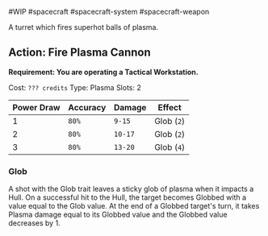 #WIP #spacecraft #spacecraft-system #spacecraft-weapon 

A turret which fires superhot balls of plasma.

## Action: Fire Plasma Cannon

**Requirement: You are operating a Tactical Workstation.**

Cost: `??? credits`
Type: Plasma
Slots: 2

| Power Draw | Accuracy | Damage | Effect |
| -----------|----------|--------|--------|
| 1 | `80%` | `9-15` | Glob (`2`) |
| 2 | `80%` | `10-17` | Glob (`2`) |
| 3 | `80%` | `13-20` | Glob (`4`) |

### Glob

A shot with the Glob trait leaves a sticky glob of plasma when it impacts a Hull. On a successful hit to the Hull, the target becomes Globbed with a value equal to the Glob value. At the end of a Globbed target's turn, it takes Plasma damage equal to its Globbed value and the Globbed value decreases by 1.